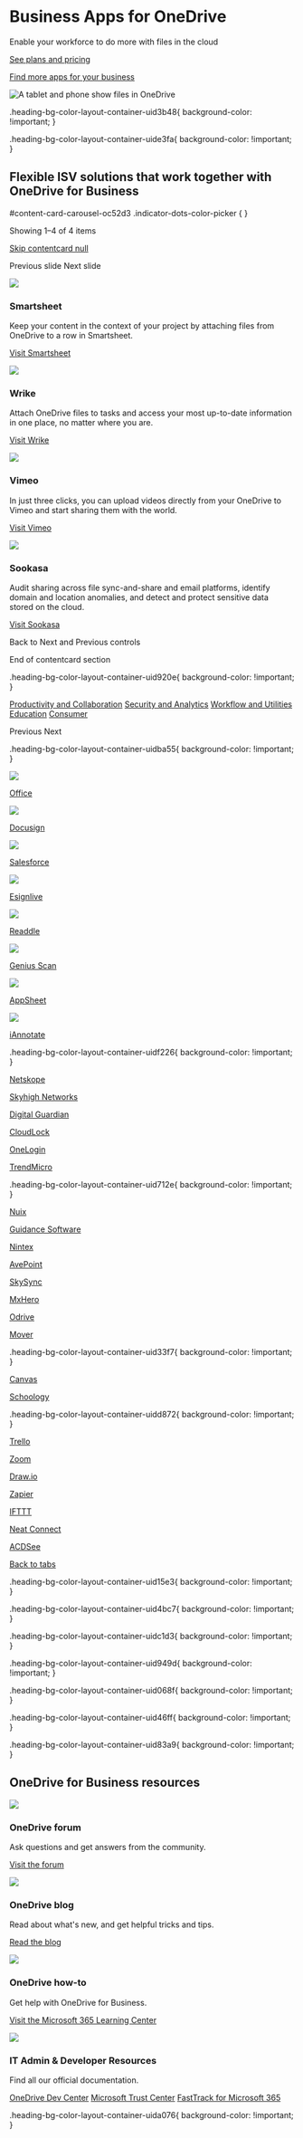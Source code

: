 # Business Apps for OneDrive

  

Enable your workforce to do more with files in the cloud

[See plans and pricing](https://www.microsoft.com/en-us/microsoft-365/onedrive-for-business/compare-onedrive-for-business-plans)

[Find more apps for your business](https://go.microsoft.com/fwlink/p/?LinkID=2027688&clcid=0x409&culture=en-us&country=us)

![A tablet and phone show files in OneDrive](https://cdn-dynmedia-1.microsoft.com/is/image/microsoftcorp/OneDriveBusinessHeroimage_RE4nZFY?resMode=sharp2&op_usm=1.5,0.65,15,0&wid=1920&qlt=95&fmt=png-alpha&fit=constrain)

.heading-bg-color-layout-container-uid3b48{ background-color: !important; }

.heading-bg-color-layout-container-uide3fa{ background-color: !important; }

## Flexible ISV solutions that work together with OneDrive for Business

#content-card-carousel-oc52d3 .indicator-dots-color-picker { }

Showing 1–4 of 4 items

[Skip contentcard null](https://www.microsoft.com/en-us/microsoft-365/onedrive/apps-that-work-with-onedrive?rtc=1#x1afa43f64ad142a9b7d38789fdfd96d0)

Previous slide Next slide

![](https://cdn-dynmedia-1.microsoft.com/is/image/microsoftcorp/image_RE2Gqyn?resMode=sharp2&op_usm=1.5,0.65,15,0&wid=786&hei=443&qlt=85&fmt=png-alpha&fit=constrain) 

### Smartsheet

Keep your content in the context of your project by attaching files from OneDrive to a row in Smartsheet.

[Visit Smartsheet](https://go.microsoft.com/fwlink/?linkid=2220022&clcid=0x409&culture=en-us&country=us)

![](https://cdn-dynmedia-1.microsoft.com/is/image/microsoftcorp/image_RE2PBjh?resMode=sharp2&op_usm=1.5,0.65,15,0&wid=786&hei=443&qlt=85&fmt=png-alpha&fit=constrain) 

### Wrike

Attach OneDrive files to tasks and access your most up-to-date information in one place, no matter where you are.

[Visit Wrike](https://go.microsoft.com/fwlink/?linkid=2219665&clcid=0x409&culture=en-us&country=us)

![](https://cdn-dynmedia-1.microsoft.com/is/image/microsoftcorp/image_RE4odlG?resMode=sharp2&op_usm=1.5,0.65,15,0&wid=786&hei=443&qlt=85&fmt=png-alpha&fit=constrain) 

### Vimeo

In just three clicks, you can upload videos directly from your OneDrive to Vimeo and start sharing them with the world.

[Visit Vimeo](https://go.microsoft.com/fwlink/?linkid=2219666&clcid=0x409&culture=en-us&country=us)

![](https://cdn-dynmedia-1.microsoft.com/is/image/microsoftcorp/image_RE2PDTL?resMode=sharp2&op_usm=1.5,0.65,15,0&wid=786&hei=443&qlt=85&fmt=png-alpha&fit=constrain) 

### Sookasa

Audit sharing across file sync-and-share and email platforms, identify domain and location anomalies, and detect and protect sensitive data stored on the cloud.

[Visit Sookasa](https://go.microsoft.com/fwlink/?linkid=2219725&clcid=0x409&culture=en-us&country=us)

Back to Next and Previous controls

End of contentcard section

.heading-bg-color-layout-container-uid920e{ background-color: !important; }

[Productivity and Collaboration](https://www.microsoft.com/en-us/microsoft-365/onedrive/apps-that-work-with-onedrive?rtc=1#tabx1a60bbf240ec44559d6b9b5980b55322) [Security and Analytics](https://www.microsoft.com/en-us/microsoft-365/onedrive/apps-that-work-with-onedrive?rtc=1#tabx231c29f1d9b34509958ef1a2c826f9de) [Workflow and Utilities](https://www.microsoft.com/en-us/microsoft-365/onedrive/apps-that-work-with-onedrive?rtc=1#tabx84fb546cca10484283ea50dc6e310c9d) [Education](https://www.microsoft.com/en-us/microsoft-365/onedrive/apps-that-work-with-onedrive?rtc=1#tabx16eccbc14c11482e8999d41b6cd5311d) [Consumer](https://www.microsoft.com/en-us/microsoft-365/onedrive/apps-that-work-with-onedrive?rtc=1#tabx0c431541eff34c918da9c626a970caa4)

Previous Next

.heading-bg-color-layout-container-uidba55{ background-color: !important; }

![](https://cdn-dynmedia-1.microsoft.com/is/image/microsoftcorp/PartnerLogo_Office_RE4o7JA?resMode=sharp2&op_usm=1.5,0.65,15,0&wid=92&hei=40&qlt=100&fit=constrain) 

[Office](https://www.microsoft.com/en-us/microsoft-365/home)

![](https://cdn-dynmedia-1.microsoft.com/is/image/microsoftcorp/PartnerLogo_Docusign_138x60_RE2GSV1?resMode=sharp2&op_usm=1.5,0.65,15,0&wid=92&hei=40&qlt=100&fit=constrain) 

[Docusign](https://go.microsoft.com/fwlink/p/?linkid=2220026&clcid=0x409&culture=en-us&country=us)

![](https://cdn-dynmedia-1.microsoft.com/is/image/microsoftcorp/PartnerLogo_SalesForce_138x60_RE2GVvH?resMode=sharp2&op_usm=1.5,0.65,15,0&wid=92&hei=40&qlt=80&fmt=png-alpha&fit=constrain) 

[Salesforce](https://go.microsoft.com/fwlink/p/?linkid=2219822&clcid=0x409&culture=en-us&country=us)

![](https://cdn-dynmedia-1.microsoft.com/is/image/microsoftcorp/PartnerLogo_eSignLive_138x60_RE2H0BL?resMode=sharp2&op_usm=1.5,0.65,15,0&wid=92&hei=40&qlt=100&fit=constrain) 

[Esignlive](https://go.microsoft.com/fwlink/p/?linkid=2219667&clcid=0x409&culture=en-us&country=us)

![](https://cdn-dynmedia-1.microsoft.com/is/image/microsoftcorp/PartnerLogo_Readdle_138x60_RE2GQm2?resMode=sharp2&op_usm=1.5,0.65,15,0&wid=92&hei=40&qlt=100&fit=constrain) 

[Readdle](https://go.microsoft.com/fwlink/p/?linkid=2219726&clcid=0x409&culture=en-us&country=us)

![](https://cdn-dynmedia-1.microsoft.com/is/image/microsoftcorp/PartnerLogo_GeniusScan_138x60_RE2GIte?resMode=sharp2&op_usm=1.5,0.65,15,0&wid=92&hei=40&qlt=90&fit=constrain) 

[Genius Scan](https://go.microsoft.com/fwlink/p/?linkid=2220027&clcid=0x409&culture=en-us&country=us)

![](https://cdn-dynmedia-1.microsoft.com/is/image/microsoftcorp/PartnerLogo_AppSheet_138x60_RE2GVw1?resMode=sharp2&op_usm=1.5,0.65,15,0&wid=92&hei=40&qlt=100&fit=constrain) 

[AppSheet](https://go.microsoft.com/fwlink/p/?linkid=2219912&clcid=0x409&culture=en-us&country=us)

![](https://cdn-dynmedia-1.microsoft.com/is/image/microsoftcorp/PartnerLogo_iAnnotate_138x60_RE2GLwQ?resMode=sharp2&op_usm=1.5,0.65,15,0&wid=92&hei=40&qlt=100&fit=constrain) 

[iAnnotate](https://go.microsoft.com/fwlink/p/?linkid=2220028&clcid=0x409&culture=en-us&country=us)

.heading-bg-color-layout-container-uidf226{ background-color: !important; }

 

[Netskope](https://go.microsoft.com/fwlink/p/?linkid=2229722&clcid=0x409&culture=en-us&country=us)

 

[Skyhigh Networks](https://go.microsoft.com/fwlink/p/?linkid=2219824&clcid=0x409&culture=en-us&country=us)

 

[Digital Guardian](https://go.microsoft.com/fwlink/p/?linkid=2219727&clcid=0x409&culture=en-us&country=us)

 

[CloudLock](https://go.microsoft.com/fwlink/p/?linkid=2219728&clcid=0x409&culture=en-us&country=us)

 

[OneLogin](https://go.microsoft.com/fwlink/p/?linkid=2229808&clcid=0x409&culture=en-us&country=us)

 

[TrendMicro](https://go.microsoft.com/fwlink/p/?linkid=2220029&clcid=0x409&culture=en-us&country=us)

.heading-bg-color-layout-container-uid712e{ background-color: !important; }

 

[Nuix](https://go.microsoft.com/fwlink/p/?linkid=2219825&clcid=0x409&culture=en-us&country=us)

 

[Guidance Software](https://go.microsoft.com/fwlink/p/?linkid=2219913&clcid=0x409&culture=en-us&country=us)

 

[Nintex](https://go.microsoft.com/fwlink/p/?linkid=2219914&clcid=0x409&culture=en-us&country=us)

 

[AvePoint](https://go.microsoft.com/fwlink/p/?linkid=2220030&clcid=0x409&culture=en-us&country=us)

 

[SkySync](https://go.microsoft.com/fwlink/p/?linkid=2219916&clcid=0x409&culture=en-us&country=us)

 

[MxHero](https://go.microsoft.com/fwlink/p/?linkid=2220031&clcid=0x409&culture=en-us&country=us)

 

[Odrive](https://go.microsoft.com/fwlink/p/?linkid=2219669&clcid=0x409&culture=en-us&country=us)

 

[Mover](https://go.microsoft.com/fwlink/p/?linkid=2219671&clcid=0x409&culture=en-us&country=us)

.heading-bg-color-layout-container-uid33f7{ background-color: !important; }

 

[Canvas](https://go.microsoft.com/fwlink/p/?linkid=2219672&clcid=0x409&culture=en-us&country=us)

 

[Schoology](https://go.microsoft.com/fwlink/p/?linkid=2219826&clcid=0x409&culture=en-us&country=us)

.heading-bg-color-layout-container-uidd872{ background-color: !important; }

 

[Trello](https://go.microsoft.com/fwlink/p/?linkid=2219827&clcid=0x409&culture=en-us&country=us)

 

[Zoom](https://go.microsoft.com/fwlink/p/?linkid=2219673&clcid=0x409&culture=en-us&country=us)

 

[Draw.io](https://go.microsoft.com/fwlink/p/?linkid=2219828&clcid=0x409&culture=en-us&country=us)

 

[Zapier](https://go.microsoft.com/fwlink/p/?linkid=2219915&clcid=0x409&culture=en-us&country=us)

 

[IFTTT](https://go.microsoft.com/fwlink/p/?linkid=2219829&clcid=0x409&culture=en-us&country=us)

 

[Neat Connect](https://go.microsoft.com/fwlink/p/?linkid=2219731&clcid=0x409&culture=en-us&country=us)

 

[ACDSee](https://go.microsoft.com/fwlink/p/?linkid=2219674&clcid=0x409&culture=en-us&country=us)

[Back to tabs](https://www.microsoft.com/en-us/microsoft-365/onedrive/apps-that-work-with-onedrive?rtc=1#tabx1a60bbf240ec44559d6b9b5980b55322-tab)

.heading-bg-color-layout-container-uid15e3{ background-color: !important; }

.heading-bg-color-layout-container-uid4bc7{ background-color: !important; }

.heading-bg-color-layout-container-uidc1d3{ background-color: !important; }

.heading-bg-color-layout-container-uid949d{ background-color: !important; }

.heading-bg-color-layout-container-uid068f{ background-color: !important; }

.heading-bg-color-layout-container-uid46ff{ background-color: !important; }

.heading-bg-color-layout-container-uid83a9{ background-color: !important; }

## OneDrive for Business resources

![](https://cdn-dynmedia-1.microsoft.com/is/image/microsoftcorp/Icon_OneDrive_52x40_RE2GItv?resMode=sharp2&op_usm=1.5,0.65,15,0&wid=40&hei=40&qlt=90&fmt=png-alpha&fit=constrain) 

### OneDrive forum

Ask questions and get answers from the community.

[Visit the forum](https://go.microsoft.com/fwlink/p/?linkid=2218898&clcid=0x409&culture=en-us&country=us)

![](https://cdn-dynmedia-1.microsoft.com/is/image/microsoftcorp/Icon_Blog_40x40_RE2GYe1?resMode=sharp2&op_usm=1.5,0.65,15,0&wid=40&hei=40&qlt=90&fmt=png-alpha&fit=constrain) 

### OneDrive blog

Read about what's new, and get helpful tricks and tips.

[Read the blog](https://go.microsoft.com/fwlink/p/?LinkID=511152&clcid=0x409&culture=en-us&country=US)

![](https://cdn-dynmedia-1.microsoft.com/is/image/microsoftcorp/Icon_HowTo_31x40_RE2GSVo?resMode=sharp2&op_usm=1.5,0.65,15,0&wid=786&hei=40&qlt=90&fmt=png-alpha&fit=constrain) 

### OneDrive how-to

Get help with OneDrive for Business.

[Visit the Microsoft 365 Learning Center](https://go.microsoft.com/fwlink/p/?linkid=2220100&clcid=0x409&culture=en-us&country=us)

![](https://cdn-dynmedia-1.microsoft.com/is/image/microsoftcorp/Icon_ITAdmin_40x40_RE2GSVp?resMode=sharp2&op_usm=1.5,0.65,15,0&wid=40&hei=40&qlt=90&fmt=png-alpha&fit=constrain) 

### IT Admin & Developer Resources

Find all our official documentation.

[OneDrive Dev Center](https://go.microsoft.com/fwlink/p/?linkid=2219675&clcid=0x409&culture=en-us&country=us) [Microsoft Trust Center](https://www.microsoft.com/en-us/trust-center) [FastTrack for Microsoft 365](https://www.microsoft.com/en-us/fasttrack/microsoft-365)

.heading-bg-color-layout-container-uida076{ background-color: !important; }